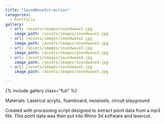 ```yaml
---
title: "SoundWaveExtraction"
categories:
  - Portfolio
gallery:
  - url: /assets/images/soundwave1.jpg
    image_path: /assets/images/soundwave1.jpg
  - url: /assets/images/soundwave2.jpg
    image_path: /assets/images/soundwave2.jpg
  - url: /assets/images/soundwave3.jpg
    image_path: /assets/images/soundwave3.jpg
  - url: /assets/images/soundwave4.jpg
    image_path: /assets/images/soundwave4.jpg
  - url: /assets/images/soundwave5.jpg
    image_path: /assets/images/soundwave5.jpg

---
```

{% include gallery class="full" %}

Materials: Lasercut acrylic, foamboard, neopixels, circuit playground

Created with processing script designed to extract point data from a mp3 file. This point data was then put into Rhino 3d software and lasercut.